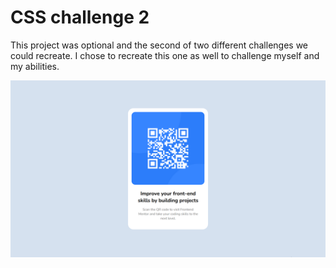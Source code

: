 # CSS challenge 2

This project was optional and the second of two different challenges we could recreate. I chose to recreate this one as well to challenge myself and my abilities. 

![Image of the project's landing page. The landing page contains a small block with QR code and some information about the QR code.](page_preview.png)